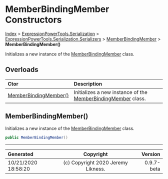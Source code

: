 ﻿# MemberBindingMember Constructors

[Index](../index.md) > [ExpressionPowerTools.Serialization](ExpressionPowerTools.Serialization.a.md) > [ExpressionPowerTools.Serialization.Serializers](ExpressionPowerTools.Serialization.Serializers.n.md) > [MemberBindingMember](ExpressionPowerTools.Serialization.Serializers.MemberBindingMember.cs.md) > **MemberBindingMember()**

Initializes a new instance of the [MemberBindingMember](ExpressionPowerTools.Serialization.Serializers.MemberBindingMember.cs.md) class.

## Overloads

| Ctor | Description |
| :-- | :-- |
| [MemberBindingMember()](#memberbindingmember) | Initializes a new instance of the [MemberBindingMember](ExpressionPowerTools.Serialization.Serializers.MemberBindingMember.cs.md) class. |

## MemberBindingMember()

Initializes a new instance of the [MemberBindingMember](ExpressionPowerTools.Serialization.Serializers.MemberBindingMember.cs.md) class.

```csharp
public MemberBindingMember()
```



---

| Generated | Copyright | Version |
| :-- | :-: | --: |
| 10/21/2020 18:58:20 | (c) Copyright 2020 Jeremy Likness. | 0.9.7-beta |
